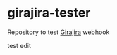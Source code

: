 # girajira-tester
Repository to test [Girajira](https://github.com/oborba/girajira) webhook 

test edit

